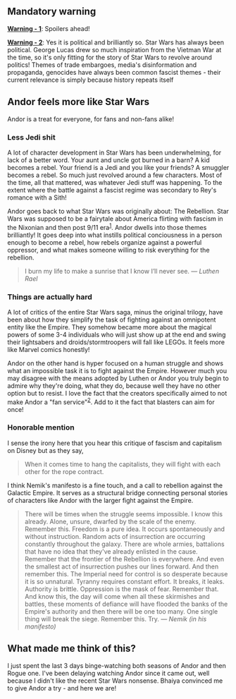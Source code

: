 ## Mandatory warning

<b><u>Warning - 1</u></b>: Spoilers ahead!

<b><u>Warning - 2</u></b>: Yes it is political and brilliantly so. Star Wars has always been political. George Lucas drew so much inspiration from the Vietman War at the time, so it's only fitting for the story of Star Wars to revolve around politics! Themes of trade embargoes, media's disinformation and propaganda, genocides have always been common fascist themes - their current relevance is simply because history repeats itself

## Andor feels more like Star Wars

Andor is a treat for everyone, for fans and non-fans alike!

### Less Jedi shit

A lot of character development in Star Wars has been underwhelming, for lack of a better word. Your aunt and uncle got burned in a barn? A kid becomes a rebel. Your friend is a Jedi and you like your friends? A smuggler becomes a rebel. So much just revolved around a few characters. Most of the time, all that mattered, was whatever Jedi stuff was happening. To the extent where the battle against a fascist regime was secondary to Rey's romance with a Sith!

Andor goes back to what Star Wars was originally about: The Rebellion. Star Wars was supposed to be a fairytale about America flirting with fascism in the Nixonian and then post 9/11 era<sup><u>[1](https://en.wikipedia.org/wiki/Star_Wars:_Episode_III_%E2%80%93_Revenge_of_the_Sith#Themes)</u></sup>. Andor dwells into those themes brilliantly! It goes deep into what instills political conciousness in a person enough to become a rebel, how rebels organize against a powerful oppressor, and what makes someone willing to risk everything for the rebellion.

> I burn my life to make a sunrise that I know I’ll never see.
> <cite>— Luthen Rael</cite>

### Things are actually hard

A lot of critics of the entire Star Wars saga, minus the original trilogy, have been about how they simplify the task of fighting against an omnipotent entity like the Empire. They somehow became more about the magical powers of some 3-4 individuals who will just show up at the end and swing their lightsabers and droids/stormtroopers will fall like LEGOs. It feels more like Marvel comics honestly!

Andor on the other hand is hyper focused on a human struggle and shows what an impossible task it is to fight against the Empire. However much you may disagree with the means adopted by Luthen or Andor you truly begin to admire why they're doing, what they do, because well they have no other option but to resist. I love the fact that the creators specifically aimed to not make Andor a "fan service"<sup><u>[2](https://screenrant.com/andor-show-star-wars-fan-service-details-response/)</u></sup>. Add to it the fact that blasters can aim for once!

### Honorable mention

I sense the irony here that you hear this critique of fascism and capitalism on Disney but as they say,

> When it comes time to hang the capitalists, they will fight with each other for the rope contract.

I think Nemik's manifesto is a fine touch, and a call to rebellion against the Galactic Empire. It serves as a structural bridge connecting personal stories of characters like Andor with the larger fight against the Empire.

> There will be times when the struggle seems impossible. I know this already. Alone, unsure, dwarfed by the scale of the enemy. Remember this. Freedom is a pure idea. It occurs spontaneously and without instruction. Random acts of insurrection are occurring constantly throughout the galaxy. There are whole armies, battalions that have no idea that they've already enlisted in the cause. Remember that the frontier of the Rebellion is everywhere. And even the smallest act of insurrection pushes our lines forward. And then remember this. The Imperial need for control is so desperate because it is so unnatural. Tyranny requires constant effort. It breaks, it leaks. Authority is brittle. Oppression is the mask of fear. Remember that. And know this, the day will come when all these skirmishes and battles, these moments of defiance will have flooded the banks of the Empire's authority and then there will be one too many. One single thing will break the siege. Remember this. Try.
> <cite>— Nemik (in his manifesto)</cite>

## What made me think of this?

I just spent the last 3 days binge-watching both seasons of Andor and then Rogue one. I've been delaying watching Andor since it came out, well because I didn't like the recent Star Wars nonsense. Bhaiya convinced me to give Andor a try - and here we are!
